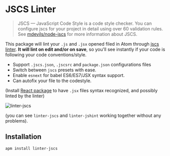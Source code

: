 # JSCS Linter

> JSCS — JavaScript Code Style is a code style checker. You can configure jscs
>for your project in detail using over 60 validation rules. See
>[mdevils/node-jscs](https://github.com/mdevils/node-jscs) for more
>information about JSCS.

This package will lint your `.js` and `.jsx` opened filed in Atom through
[jscs linter](https://github.com/mdevils/node-jscs).
**It will lint on edit and/or on save**, so you'll see instantly if your code
is following your code conventions/style.

*   Support `.jscs.json`, `.jscsrc` and `package.json` configurations files
*   Switch between `jscs` presets with ease.
*   Enable `esnext` for babel ES6/ES7/JSX syntax support.
*   Can autofix your file to the codestyle.

(Install [React package](https://atom.io/packages/react) to have `.jsx` files
syntax recognized, and possibly linted by the linter)

![linter-jscs](https://cloud.githubusercontent.com/assets/4278113/12135855/4a33ddd6-b40f-11e5-8f69-cbb425935cad.gif)

(you can see `linter-jscs` and `linter-jshint` working together without any
problems).

## Installation

```ShellSession
apm install linter-jscs
```
